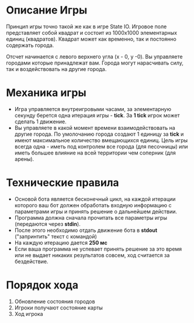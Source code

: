 # Описание Игры

Принцип игры точно такой же как в игре State IO. Игровое поле представляет собой квадрат и состоит из 1000x1000 элементарных единиц (квадратов). Квадрат может как временно, так и постоянно содержать города.

Отсчет начинается с левого верхнего угла (x - 0, y -0). Вы управляете городами которые принадлежат вам. Города могут нарасчивать силу, так и воздействовать на другие города.

# Механика игры

- Игра управляется внутреигровыми часами, за элементарную секунду берется одна итерация игры - **tick**. За **1 tick** игрок может сделать 1 движение.
- Вы управляете в какой момент времени взаимодействовать на другие города. По умолочанию города создают 1 единицу за **tick** и имеют максимальное количество вмещающихся единиц. Цель игры всегда одна - иметь под контролем все города (для песочницы) или иметь большее влияние на всей территории чем соперник (для арены).

# Технические правила

- Основой бота является бесконечный цикл, на каждой итерации которого ваш бот должен обработать входную информацию с параметрами игры и принять решение о дальнейшем действии.
- Программа должна сначала прочитать все параметры игры (передаются через **stdin**).
- После этого необходимо отдать движение бота в **stdout** ("запринтить" текст с командой)
- На каждую итерацию дается **250 мс**
- Если ваша программа не успевает принять решение за это время или не выдает никаких результатов совсем, ход считается за бездействие.

# Порядок хода

1. Обновление состояния городов
2. Игроки получают состояние карты
3. Ход игрока
